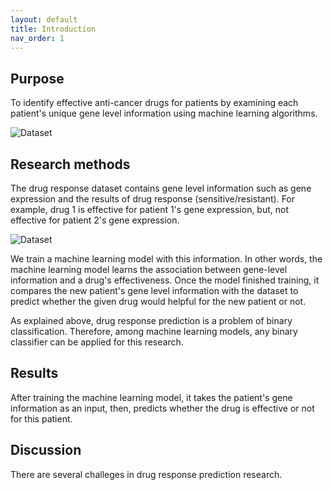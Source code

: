 ```yaml
---
layout: default
title: Introduction
nav_order: 1
---
```


## Purpose

To identify effective anti-cancer drugs for patients by examining each patient's unique gene level information using machine learning algorithms.

![Dataset](/drp/assets/images/purpose.png)

## Research methods

The drug response dataset contains gene level information such as gene expression and the results of drug response (sensitive/resistant). For example, drug 1 is effective for patient 1's gene expression, but, not effective for patient 2's gene expression. 

![Dataset](/drp/assets/images/dataset.png)

We train a machine learning model with this information. In other words, the machine learning model learns the association between gene-level information and a drug's effectiveness. Once the model finished training, it compares the new patient's gene level information with the dataset to predict whether the given drug would helpful for the new patient or not.

As explained above, drug response prediction is a problem of binary classification. Therefore, among machine learning models, any binary classifier can be applied for this research.

## Results

After training the machine learning model, it takes the patient's gene information as an input, then, predicts whether the drug is effective or not for this patient.

## Discussion

There are several challeges in drug response prediction research. 